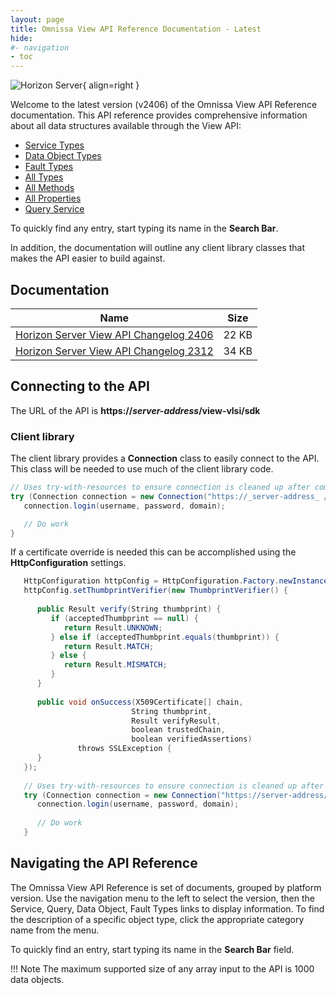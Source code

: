 ```yaml
---
layout: page
title: Omnissa View API Reference Documentation - Latest
hide:
#- navigation
- toc
---
```

![Horizon Server](../../../assets/logos/Horizon-v-lm.png){ align=right }

Welcome to the latest version (v2406) of the Omnissa View API Reference documentation. This API reference provides comprehensive information about all data structures available through the View API:

* [Service Types](versions/2406/mo-types-landing.md)  
* [Data Object Types](versions/2406/do-types-landing.md)  
* [Fault Types](versions/2406/fault-types-landing.md)  
* [All Types](versions/2406/all-types-landing.md)  
* [All Methods](versions/2406/methods-landing.md)  
* [All Properties](versions/2406/properties-landing.md)  
* [Query Service](versions/2406/queries-landing.md)  

To quickly find any entry, start typing its name in the **Search Bar**.

In addition, the documentation will outline any client library classes that makes the API easier to build against.

## Documentation  

| Name | Size |
|---| --- |
| [Horizon Server View API Changelog 2406](docs/ChangelogViewAPI2406.docx.docx) | 22 KB |
| [Horizon Server View API Changelog 2312](docs/ChangelogViewAPI2312.docx) | 34 KB |

## Connecting to the API

The URL of the API is **https://_server-address_/view-vlsi/sdk**

### Client library

The client library provides a **Connection** class to easily connect to the API. This class will be needed to use much of the client library code.

```c#
// Uses try-with-resources to ensure connection is cleaned up after completion.
try (Connection connection = new Connection("https://_server-address_ /view-vlsi/sdk")) {
   connection.login(username, password, domain);

   // Do work
}
```

If a certificate override is needed this can be accomplished using the **HttpConfiguration** settings.

```c#
   HttpConfiguration httpConfig = HttpConfiguration.Factory.newInstance();
   httpConfig.setThumbprintVerifier(new ThumbprintVerifier() {
   
      public Result verify(String thumbprint) {
         if (acceptedThumbprint == null) {
            return Result.UNKNOWN;
         } else if (acceptedThumbprint.equals(thumbprint)) {
            return Result.MATCH;
         } else {
            return Result.MISMATCH;
         }
      }
   
      public void onSuccess(X509Certificate[] chain,
                           String thumbprint,
                           Result verifyResult,
                           boolean trustedChain,
                           boolean verifiedAssertions)
               throws SSLException {
      }
   });
   
   // Uses try-with-resources to ensure connection is cleaned up after completion.
   try (Connection connection = new Connection("https://server-address/view-vlsi/sdk", httpConfig)) {
      connection.login(username, password, domain);
   
      // Do work
   }
```

## Navigating the API Reference

The Omnissa View API Reference is set of documents, grouped by platform version. Use the navigation menu to the left to select the version, then the Service, Query, Data Object, Fault Types links to display information. To find the description of a specific object type, click the appropriate category name from the menu.

To quickly find an entry, start typing its name in the **Search Bar** field.

!!! Note
    The maximum supported size of any array input to the API is 1000 data objects.
